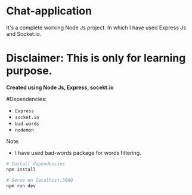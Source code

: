 # Chat-application
It's a complete working Node Js project. In which I have used Express Js and Socket.io.

# Disclaimer: This is only for learning purpose. 


**Created using  Node Js, Express, socekt.io**

#Dependencies:
- `Express`
- `socket.io`
- `bad-words`
- `nodemon`

Note:

- I have used bad-words package for words filtering. 

```bash
# Install dependencies
npm install

# Serve on localhost:3000
npm run dev
```
